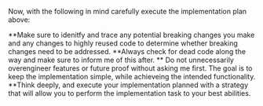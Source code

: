 Now, with the following in mind carefully execute the implementation plan above:

**Make sure to idenitfy and trace any potential breaking changes you make and any changes to highly reused code to determine whether breaking changes need to be addressed.
**Always check for dead code along the way and make sure to inform me of this after.
** Do not unnecessarily overengineer features or future proof without asking me first. The goal is to keep the implementation simple, while achieveing the intended functionality.
**Think deeply, and execute your implementation planned with a strategy that will allow you to perform the implementation task to your best abilities.  